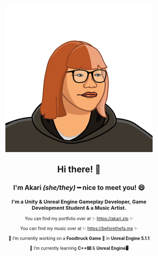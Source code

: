 <center>
<img src="akaLogo.png" style="display: block; margin-left: auto;  width: 50VW; max-widht: 256px; margin-right: auto;">


# Hi there! 👋


## I'm Akari *(she/they)* ━ nice to meet you! 😄


### I'm a Unity & Unreal Engine Gameplay Developer, Game Development Student & a Music Artist.

You can find my portfolio over at ✨ https://akari.zip ✨

You can find my music over at ✨ https://beforethefa.me ✨

🔭 I’m currently working on a **Foodtruck Game 🚚** in **Unreal Engine 5.1.1**

🌱 I’m currently learning **C++⌨️** & **Unreal Engine🖥️**

</center>
